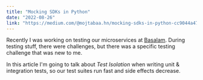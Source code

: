 ```yaml
---
title: "Mocking SDKs in Python"
date: "2022-08-26"
link: "https://medium.com/@mojtabaa.hn/mocking-sdks-in-python-cc9044a47296"
---
```


Recently I was working on testing our microservices at [Basalam](https://basalam.com).
During testing stuff, there were challenges, but there was a specific testing challenge that was new to me.

In this article I'm going to talk about *Test Isolation* when writing unit & integration tests, so our test suites run fast and side effects decrease.